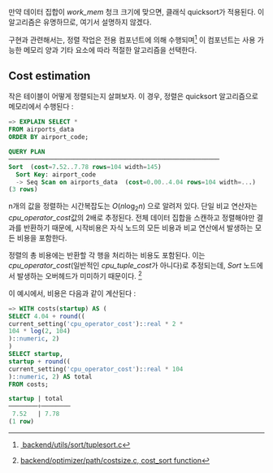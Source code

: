 
만약 데이터 집합이 *work_mem* 청크 크기에 맞으면, 클래식 quicksort가 적용된다. 이 알고리즘은 유명하므로, 여기서 설명하지 않겠다.

구현과 관련해서는, 정렬 작업은 전용 컴포넌트에 의해 수행되며[^1] 이 컴포넌트는 사용 가능한 메모리 양과 기타 요소에 따라 적절한 알고리즘을 선택한다.

## Cost estimation
작은 테이블이 어떻게 정렬되는지 살펴보자. 이 경우, 정렬은 quicksort 알고리즘으로 메모리에서 수행된다 : 

```sql
=> EXPLAIN SELECT *
FROM airports_data
ORDER BY airport_code;

QUERY PLAN
──────────────────────────────────────────────────────────
Sort  (cost=7.52..7.78 rows=104 width=145)
  Sort Key: airport_code
  -> Seq Scan on airports_data  (cost=0.00..4.04 rows=104 width=...)
(3 rows)
```

n개의 값을 정렬하는 시간복잡도는 $O(n \log_2 n)$ 으로 알려저 있다.
단일 비교 연산자는 *cpu_operator_cost*값의 2배로 추정된다.
전체 데이터 집합을 스캔하고 정렬해야만 결과를 반환하기 때문에, 시작비용은 자식 노드의 모든 비용과 비교 연산에서 발생하는 모든 비용을 포함한다.

정렬의 총 비용에는 반환할 각 행을 처리하는 비용도 포함된다. 이는 *cpu_operator_cost*(일반적인 *cpu_tuple_cost*가 아니다)로 추정되는데, *Sort* 노드에서 발생하는 오버헤드가 미미하기 때문이다. [^2]

이 예시에서, 비용은 다음과 같이 계산된다 : 

```sql
=> WITH costs(startup) AS (
SELECT 4.04 + round((
current_setting('cpu_operator_cost')::real * 2 *
104 * log(2, 104)
)::numeric, 2)
)
SELECT startup,
startup + round((
current_setting('cpu_operator_cost')::real * 104
)::numeric, 2) AS total
FROM costs;

startup | total
────────+────────
 7.52   | 7.78
(1 row)
```


[^1]:[ backend/utils/sort/tuplesort.c](https://git.postgresql.org/gitweb/?p=postgresql.git;a=blob;f=src/backend/utils/sort/tuplesort.c;hb=REL_14_STABLE)
[^2]:[backend/optimizer/path/costsize.c, cost_sort function](https://git.postgresql.org/gitweb/?p=postgresql.git;a=blob;f=src/backend/optimizer/path/costsize.c;hb=REL_14_STABLE)